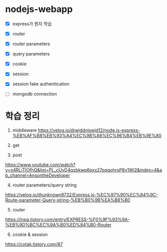 # nodejs-webapp

- [x] express가 뭔지 학습
- [x] router
- [x] router parameters
- [x] query parameters
- [x] cookie
- [x] session
- [x] session fake authentication
- [ ] mongodb connection



# 학습 정리
1. middleware
https://velog.io/@wjddnjswjd12/node.js-express-%EB%AF%B8%EB%93%A4%EC%9B%A8%EC%96%B4%EB%9E%80

2. get

3. post

https://www.youtube.com/watch?v=o4RLiTIOfhQ&list=PL_cUvD4qzbkwp6pxx27pqgohrsP8v1Wj2&index=4&ab_channel=AnsontheDeveloper

4. router parameters/query string

https://velog.io/@unknown9732/Express.js-%EC%97%90%EC%84%9C-Route-parameter-Query-string-%EB%B0%9B%EA%B8%B0

5. router

https://inpa.tistory.com/entry/EXPRESS-%F0%9F%93%9A-%EB%9D%BC%EC%9A%B0%ED%84%B0-Router


6. cookie & session

https://cotak.tistory.com/87

